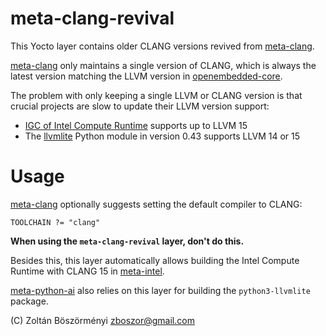 # meta-clang-revival

This Yocto layer contains older CLANG versions revived from [meta-clang](https://github.com/kraj/meta-clang).

[meta-clang](https://github.com/kraj/meta-clang) only maintains a single version of CLANG, which is always the latest version matching the LLVM version in [openembedded-core](https://github.com/openembedded/openembedded-core.git).

The problem with only keeping a single LLVM or CLANG version is that crucial projects are slow to update their LLVM version support:

* [IGC of Intel Compute Runtime](https://github.com/intel/intel-graphics-compiler) supports up to LLVM 15
* The [llvmlite](https://pypi.org/project/llvmlite/) Python module in version 0.43 supports LLVM 14 or 15

# Usage

[meta-clang](https://github.com/kraj/meta-clang) optionally suggests setting the default compiler to CLANG:

```shell
TOOLCHAIN ?= "clang"
```

**When using the `meta-clang-revival` layer, don't do this.**

Besides this, this layer automatically allows building the Intel Compute Runtime with CLANG 15 in [meta-intel](https://git.yoctoproject.org/git/meta-intel).

[meta-python-ai](https://github.com/zboszor/meta-python-ai) also relies on this layer for building the `python3-llvmlite` package.

(C) Zoltán Böszörményi <zboszor@gmail.com>

